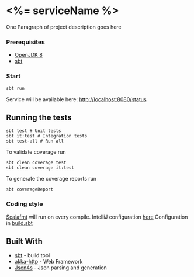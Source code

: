 # <%= serviceName %>

One Paragraph of project description goes here

### Prerequisites

* [OpenJDK 8](https://openjdk.java.net/install/) 
* [sbt](https://www.scala-sbt.org/1.x/docs/Setup.html)

### Start

```
sbt run
```

Service will be available here: [http://localhost:8080/status](http://localhost:8080/status)

## Running the tests

```
sbt test # Unit tests
sbt it:test # Integration tests
sbt test-all # Run all
```

To validate coverage run
```
sbt clean coverage test
sbt clean coverage it:test
```

To generate the coverage reports run
```
sbt coverageReport
```

### Coding style

[Scalafmt](https://scalameta.org/scalafmt/) will run on every compile.  IntelliJ configuration [here](https://scalameta.org/scalafmt/docs/installation.html#intellij)
Configuration in [build.sbt](build.sbt)

## Built With

* [sbt](https://www.scala-sbt.org/) - build tool
* [akka-http](https://doc.akka.io/docs/akka-http/current/) - Web Framework
* [Json4s](http://json4s.org/) - Json parsing and generation
